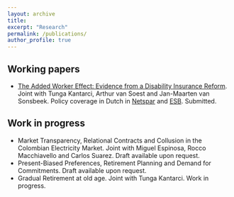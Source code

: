 ```yaml
---
layout: archive
title:  
excerpt: "Research"
permalink: /publications/
author_profile: true
---
```


Working papers
----
* [The Added Worker Effect: Evidence from a Disability Insurance Reform](/files/Bernasconietal_AWE_2022). Joint with Tunga Kantarci, Arthur van Soest and Jan-Maarten van Sonsbeek. Policy coverage in Dutch in [Netspar](https://www.netspar.nl/nieuws/hoe-reageren-partners-op-het-wegvallen-van-de-wia-uitkering/) and [ESB](https://esb.nu/esb/20069204/partners-van-langdurig-zieken-zijn-meer-gaan-werken-door-invoering-wia?utm_medium=Social&utm_source=Twitter##Echobox=1640693018). Submitted.


Work in progress
----
* Market Transparency, Relational Contracts and Collusion in the Colombian Electricity Market. Joint with Miguel Espinosa, Rocco Macchiavello and Carlos Suarez. Draft available upon request.
* Present-Biased Preferences, Retirement Planning and Demand for Commitments. Draft available upon request.
* Gradual Retirement at old age. Joint with Tunga Kantarci. Work in progress.
